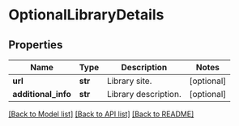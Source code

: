 # OptionalLibraryDetails


## Properties
Name | Type | Description | Notes
------------ | ------------- | ------------- | -------------
**url** | **str** | Library site. | [optional] 
**additional_info** | **str** | Library description. | [optional] 

[[Back to Model list]](../README.md#documentation-for-models) [[Back to API list]](../README.md#documentation-for-api-endpoints) [[Back to README]](../README.md)


